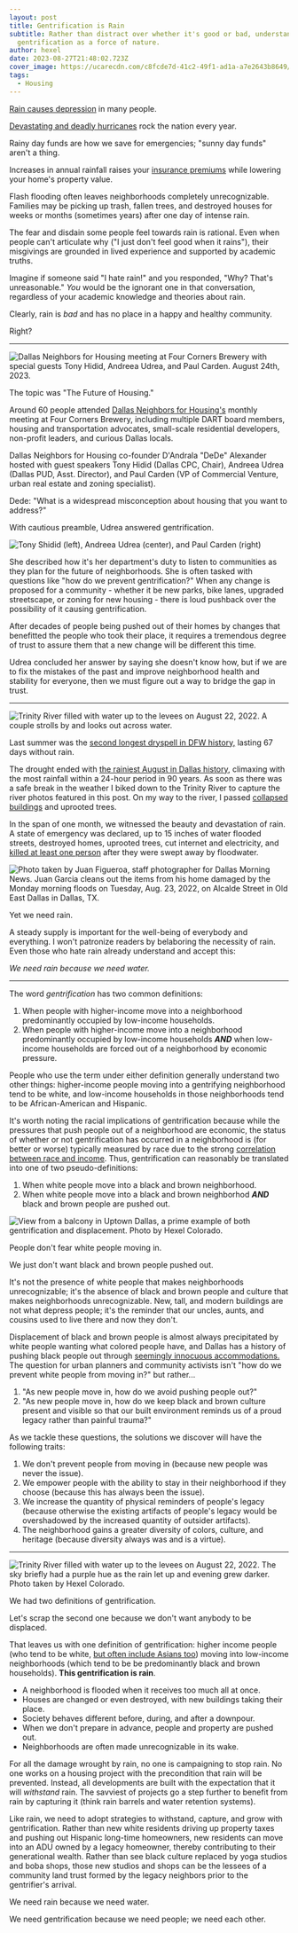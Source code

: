 ```yaml
---
layout: post
title: Gentrification is Rain
subtitle: Rather than distract over whether it's good or bad, understand
  gentrification as a force of nature.
author: hexel
date: 2023-08-27T21:48:02.723Z
cover_image: https://ucarecdn.com/c8fcde7d-41c2-49f1-ad1a-a7e2643b8649/
tags:
  - Housing
---
```

[Rain causes depression](https://www.webmd.com/balance/features/can-rainy-days-really-get-you-down) in many people.

[Devastating and deadly hurricanes](https://www.cnn.com/2023/08/20/weather/hurricane-hilary-california-southwest-tropical-storm-sunday/index.html) rock the nation every year.

Rainy day funds are how we save for emergencies; "sunny day funds" aren't a thing.

Increases in annual rainfall raises your [insurance premiums](https://www.valuepenguin.com/flood-insurance/flood-zones-affect-insurance-premiums#:~:text=Your%20flood%20insurance%20rate%20is,your%20home%27s%20risk%20of%20flooding.) while lowering your home's property value.

Flash flooding often leaves neighborhoods completely unrecognizable. Families may be picking up trash, fallen trees, and destroyed houses for weeks or months (sometimes years) after one day of intense rain.

The fear and disdain some people feel towards rain is rational. Even when people can't articulate why ("I just don't feel good when it rains"), their misgivings are grounded in lived experience and supported by academic truths.

Imagine if someone said "I hate rain!" and you responded, "Why? That's unreasonable." *You* would be the ignorant one in that conversation, regardless of your academic knowledge and theories about rain.

Clearly, rain is *bad* and has no place in a happy and healthy community.

Right?

- - -

![Dallas Neighbors for Housing meeting at Four Corners Brewery with special guests Tony Hidid, Andreea Udrea, and Paul Carden. August 24th, 2023.](https://ucarecdn.com/c3f2c264-9882-4e11-ac50-54c2381f70dc/ "Dallas Neighbors for Housing meeting at Four Corners Brewery with special guests Tony Hidid, Andreea Udrea, and Paul Carden. August 24th, 2023.")

The topic was "The Future of Housing."

Around 60 people attended [Dallas Neighbors for Housing's](https://www.dallasneighborsforhousing.org/) monthly meeting at Four Corners Brewery, including multiple DART board members, housing and transportation advocates, small-scale residential developers, non-profit leaders, and curious Dallas locals.

Dallas Neighbors for Housing co-founder D'Andrala "DeDe" Alexander hosted with guest speakers Tony Hidid (Dallas CPC, Chair), Andreea Udrea (Dallas PUD, Asst. Director), and Paul Carden (VP of Commercial Venture, urban real estate and zoning specialist).

Dede: "What is a widespread misconception about housing that you want to address?"

With cautious preamble, Udrea answered gentrification.

![Tony Shidid (left), Andreea Udrea (center), and Paul Carden (right)](https://ucarecdn.com/eba6f087-8565-4298-b7be-56ce87a3b058/ "Tony Shidid (left), Andreea Udrea (center), and Paul Carden (right)")

She described how it's her department's duty to listen to communities as they plan for the future of neighborhoods. She is often tasked with questions like "how do we prevent gentrification?" When any change is proposed for a community - whether it be new parks, bike lanes, upgraded streetscape, or zoning for new housing - there is loud pushback over the possibility of it causing gentrification.

After decades of people being pushed out of their homes by changes that benefitted the people who took their place, it requires a tremendous degree of trust to assure them that a new change will be different this time.

Udrea concluded her answer by saying she doesn't know how, but if we are to fix the mistakes of the past and improve neighborhood health and stability for everyone, then we must figure out a way to bridge the gap in trust.

- - -

![Trinity River filled with water up to the levees on August 22, 2022. A couple strolls by and looks out across water.](https://ucarecdn.com/c93b20fd-2bae-419a-aed5-23c31bcb67ed/ "Trinity River filled with water up to the levees on August 22, 2022. A couple strolls by and looks out across water.")

Last summer was the [second longest dryspell in DFW history,](https://www.dallasnews.com/news/weather/2022/08/10/dallas-fort-worth-officially-ends-67-day-streak-without-rainfall/) lasting 67 days without rain.

The drought ended with [the rainiest August in Dallas history](https://www.star-telegram.com/news/local/fort-worth/article264814169.html), climaxing with the most rainfall within a 24-hour period in 90 years. As soon as there was a safe break in the weather I biked down to the Trinity River to capture the river photos featured in this post. On my way to the river, I passed [collapsed buildings](https://www.nbcdfw.com/news/local/dallas-showers-lead-to-partial-construction-collapse/3064377/) and uprooted trees.

In the span of one month, we witnessed the beauty and devastation of rain. A state of emergency was declared, up to 15 inches of water flooded streets, destroyed homes, uprooted trees, cut internet and electricity, and [killed at least one person](https://www.dallasnews.com/news/weather/2022/08/25/dallas-fort-worth-flood-caused-as-much-as-6-billion-in-damages/) after they were swept away by floodwater.

![Photo taken by Juan Figueroa, staff photographer for Dallas Morning News. Juan Garcia cleans out the items from his home damaged by the Monday morning floods on Tuesday, Aug. 23, 2022, on Alcalde Street in Old East Dallas in Dallas, TX.](https://dmn-dallas-news-prod.cdn.arcpublishing.com/resizer/fuY_QEuoetrxjD88UoER7gZzLLo=/1660x934/smart/filters:no_upscale()/cloudfront-us-east-1.images.arcpublishing.com/dmn/7GCZBVOTTBAGRLMZJ53AAFNRT4.jpg "Photo taken by Juan Figueroa, staff photographer for Dallas Morning News. Juan Garcia cleans out the items from his home damaged by the Monday morning floods on Tuesday, Aug. 23, 2022, on Alcalde Street in Old East Dallas in Dallas, TX.")

Yet we need rain.

A steady supply is important for the well-being of everybody and everything. I won't patronize readers by belaboring the necessity of rain. Even those who hate rain already understand and accept this:

*We need rain because we need water.*

- - -

The word *gentrification* has two common definitions:

1. When people with higher-income move into a neighborhood predominantly occupied by low-income households.
2. When people with higher-income move into a neighborhood predominantly occupied by low-income households ***AND*** when low-income households are forced out of a neighborhood by economic pressure.

People who use the term under either definition generally understand two other things: higher-income people moving into a gentrifying neighborhood tend to be white, and low-income households in those neighborhoods tend to be African-American and Hispanic.

It's worth noting the racial implications of gentrification because while the pressures that push people out of a neighborhood are economic, the status of whether or not gentrification has occurred in a neighborhood is (for better or worse) typically measured by race due to the strong [correlation between race and income](https://home.treasury.gov/news/featured-stories/racial-inequality-in-the-united-states#:~:text=In%20addition%2C%20Black%20and%20Hispanic,as%20shown%20in%20Figure%204.). Thus, gentrification can reasonably be translated into one of two pseudo-definitions:

1. When white people move into a black and brown neighborhood.
2. When white people move into a black and brown neighborhod ***AND*** black and brown people are pushed out.

![View from a balcony in Uptown Dallas, a prime example of both gentrification and displacement. Photo by Hexel Colorado.](https://ucarecdn.com/639dc58d-361a-4edc-9fde-7b67b4b346b2/ "View from a balcony in Uptown Dallas, a prime example of both gentrification and displacement.")

People don't fear white people moving in.

We just don't want black and brown people pushed out.

It's not the presence of white people that makes neighborhoods unrecognizable; it's the absence of black and brown people and culture that makes neighborhoods unrecognizable. New, tall, and modern buildings are not what depress people; it's the reminder that our uncles, aunts, and cousins used to live there and now they don't.

[](https://www.texasobserver.org/dallas-hidden-history-of-terror/)Displacement of black and brown people is almost always precipitated by white people wanting what colored people have, and Dallas has a history of pushing black people out through [seemingly innocuous accommodations.](https://www.texasobserver.org/dallas-hidden-history-of-terror/) The question for urban planners and community activists isn't "how do we prevent white people from moving in?" but rather...

1. "As new people move in, how do we avoid pushing people out?"
2. "As new people move in, how do we keep black and brown culture present and visible so that our built environment reminds us of a proud legacy rather than painful trauma?" 

As we tackle these questions, the solutions we discover will have the following traits:

1. We don't prevent people from moving in (because new people was never the issue).
2. We empower people with the ability to stay in their neighborhood if they choose (because this has always been the issue).
3. We increase the quantity of physical reminders of people's legacy (because otherwise the existing artifacts of people's legacy would be overshadowed by the increased quantity of outsider artifacts).
4. The neighborhood gains a greater diversity of colors, culture, and heritage (because diversity always was and is a virtue).

- - -

![Trinity River filled with water up to the levees on August 22, 2022. The sky briefly had a purple hue as the rain let up and evening grew darker. Photo taken by Hexel Colorado.](https://ucarecdn.com/3e016662-3930-4123-a5b8-8c1773307ccb/ "Trinity River filled with water up to the levees on August 22, 2022. The sky briefly had a purple hue as the rain let up and evening grew darker. Photo taken by Hexel Colorado.")

We had two definitions of gentrification.

Let's scrap the second one because we don't want anybody to be displaced. 

That leaves us with one definition of gentrification: higher income people (who tend to be white, [but often include Asians too](https://home.treasury.gov/news/featured-stories/racial-inequality-in-the-united-states#:~:text=In%20addition%2C%20Black%20and%20Hispanic,as%20shown%20in%20Figure%204.)) moving into low-income neighborhoods (which tend to be be predominantly black and brown households). **This gentrification is rain**.

* A neighborhood is flooded when it receives too much all at once.
* Houses are changed or even destroyed, with new buildings taking their place.
* Society behaves different before, during, and after a downpour.
* When we don't prepare in advance, people and property are pushed out.
* Neighborhoods are often made unrecognizable in its wake.

For all the damage wrought by rain, no one is campaigning to stop rain. No one works on a housing project with the precondition that rain will be prevented. Instead, all developments are built with the expectation that it will *withstand* rain. The savviest of projects go a step further to benefit from rain by capturing it (think rain barrels and water retention systems).

Like rain, we need to adopt strategies to withstand, capture, and grow with gentrification. Rather than new white residents driving up property taxes and pushing out Hispanic long-time homeowners, new residents can move into an ADU owned by a legacy homeowner, thereby contributing to their generational wealth. Rather than see black culture replaced by yoga studios and boba shops, those new studios and shops can be the lessees of a community land trust formed by the legacy neighbors prior to the gentrifier's arrival.

We need rain because we need water.

We need gentrification because we need people; we need each other.